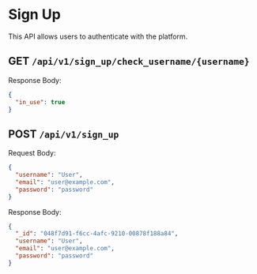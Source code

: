 # Sign Up

This API allows users to authenticate with the platform.

## GET `/api/v1/sign_up/check_username/{username}`

Response Body:

```json
{
  "in_use": true
}
```

## POST `/api/v1/sign_up`

Request Body:

```json
{
  "username": "User",
  "email": "user@example.com",
  "password": "password"
}
```

Response Body:

```json
{
  "_id": "048f7d91-f6cc-4afc-9210-00878f188a84",
  "username": "User",
  "email": "user@example.com",
  "password": "password"
}
```
